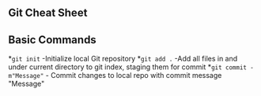 ## Git Cheat Sheet

## Basic Commands
*`git init` -Initialize local Git repository
*`git add .` -Add all files in and under current directory to git index, staging them for commit
*`git commit -m"Message"` - Commit changes
to local repo with commit message "Message"
